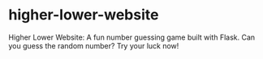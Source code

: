 # higher-lower-website
Higher Lower Website: A fun number guessing game built with Flask. Can you guess the random number? Try your luck now!
